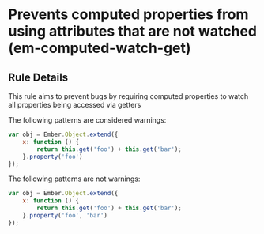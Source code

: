 # Prevents computed properties from using attributes that are not watched (em-computed-watch-get)

## Rule Details

This rule aims to prevent bugs by requiring computed properties to watch all properties being accessed via getters

The following patterns are considered warnings:

```js
var obj = Ember.Object.extend({
    x: function () {
        return this.get('foo') + this.get('bar');
    }.property('foo')
});
```

The following patterns are not warnings:

```js
var obj = Ember.Object.extend({
    x: function () {
        return this.get('foo') + this.get('bar');
    }.property('foo', 'bar')
});
```
